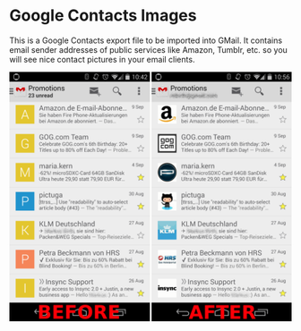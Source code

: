 Google Contacts Images
======================

This is a Google Contacts export file to be imported into GMail.
It contains email sender addresses of public services like Amazon, Tumblr, etc. so you will see
nice contact pictures in your email clients.

![Screenshots BEFORE and AFTER](Screenshots.png)

